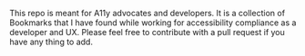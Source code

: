 This repo is meant for A11y advocates and developers.
It is a collection of Bookmarks that I have found while working for accessibility compliance as a developer and UX.
Please feel free to contribute with a pull request if you have any thing to add.
